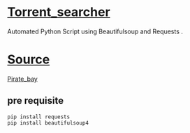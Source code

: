 # [Torrent_searcher](https://github.com/rajpranesh/Torrent_searcher)

 
Automated Python Script using Beautifulsoup and Requests .

# [Source](https://github.com/rajpranesh/Torrent_searcher)
[Pirate_bay](https://thepiratebay10.org/)


## pre requisite
```
pip install requests 
pip install beautifulsoup4
``` 




